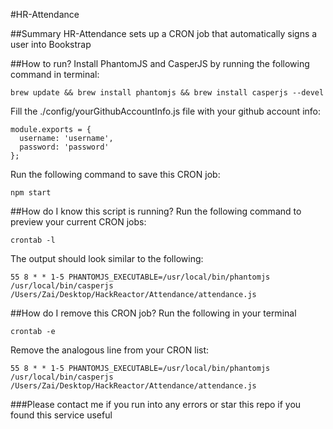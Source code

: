 #HR-Attendance

##Summary
HR-Attendance sets up a CRON job that automatically signs a user into Bookstrap

##How to run?
Install PhantomJS and CasperJS by running the following command in terminal:
````
brew update && brew install phantomjs && brew install casperjs --devel
````
Fill the ./config/yourGithubAccountInfo.js file with your github account info:
````
module.exports = {
  username: 'username',
  password: 'password'
};
````
Run the following command to save this CRON job:
````
npm start
````
##How do I know this script is running?
Run the following command to preview your current CRON jobs:
````
crontab -l
````
The output should look similar to the following:
````
55 8 * * 1-5 PHANTOMJS_EXECUTABLE=/usr/local/bin/phantomjs /usr/local/bin/casperjs /Users/Zai/Desktop/HackReactor/Attendance/attendance.js
````
##How do I remove this CRON job?
Run the following in your terminal
````
crontab -e
````
Remove the analogous line from your CRON list:
````
55 8 * * 1-5 PHANTOMJS_EXECUTABLE=/usr/local/bin/phantomjs /usr/local/bin/casperjs /Users/Zai/Desktop/HackReactor/Attendance/attendance.js
````
###Please contact me if you run into any errors or star this repo if you found this service useful
